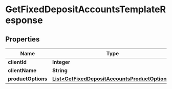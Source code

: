 # GetFixedDepositAccountsTemplateResponse

## Properties
Name | Type | Description | Notes
------------ | ------------- | ------------- | -------------
**clientId** | **Integer** |  |  [optional]
**clientName** | **String** |  |  [optional]
**productOptions** | [**List&lt;GetFixedDepositAccountsProductOptions&gt;**](GetFixedDepositAccountsProductOptions.md) |  |  [optional]
